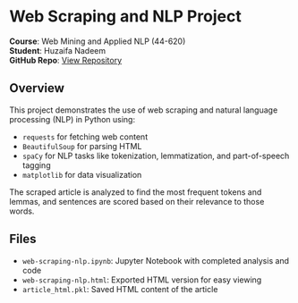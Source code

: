 # Web Scraping and NLP Project

**Course**: Web Mining and Applied NLP (44-620)  
**Student**: Huzaifa Nadeem  
**GitHub Repo**: [View Repository](https://github.com/HuzaifaUCMO/web-scraping)

## Overview

This project demonstrates the use of web scraping and natural language processing (NLP) in Python using:

- `requests` for fetching web content
- `BeautifulSoup` for parsing HTML
- `spaCy` for NLP tasks like tokenization, lemmatization, and part-of-speech tagging
- `matplotlib` for data visualization

The scraped article is analyzed to find the most frequent tokens and lemmas, and sentences are scored based on their relevance to those words.

## Files

- `web-scraping-nlp.ipynb`: Jupyter Notebook with completed analysis and code
- `web-scraping-nlp.html`: Exported HTML version for easy viewing
- `article_html.pkl`: Saved HTML content of the article
